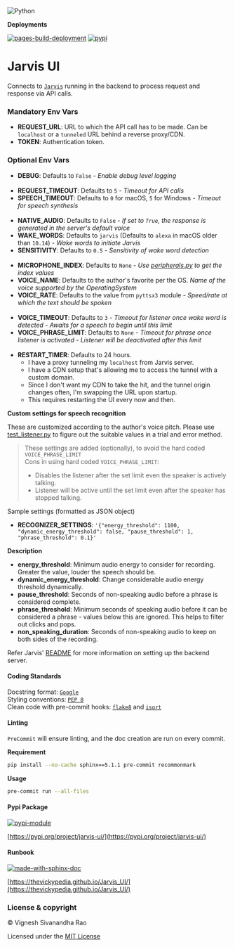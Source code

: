 ![Python](https://img.shields.io/badge/python-3.8%20%7C%203.9%20%7C%203.10%20%7C%203.11-blue)

**Deployments**

[![pages-build-deployment](https://github.com/thevickypedia/Jarvis_UI/actions/workflows/pages/pages-build-deployment/badge.svg)](https://github.com/thevickypedia/Jarvis_UI/actions/workflows/pages/pages-build-deployment)
[![pypi](https://github.com/thevickypedia/Jarvis_UI/actions/workflows/python-publish.yml/badge.svg)](https://github.com/thevickypedia/Jarvis_UI/actions/workflows/python-publish.yml)

# Jarvis UI

Connects to [`Jarvis`](https://github.com/thevickypedia/Jarvis/blob/master/api/fast.py) running in the backend to process request and response via API calls.

### Mandatory Env Vars
- **REQUEST_URL**: URL to which the API call has to be made. Can be `localhost` or a `tunneled` URL behind a reverse proxy/CDN.
- **TOKEN**: Authentication token.

### Optional Env Vars
- **DEBUG**: Defaults to `False` - _Enable debug level logging_
<br><br>
- **REQUEST_TIMEOUT**: Defaults to `5` - _Timeout for API calls_
- **SPEECH_TIMEOUT**: Defaults to `0` for macOS, `5` for Windows - _Timeout for speech synthesis_
<br><br>
- **NATIVE_AUDIO**: Defaults to `False` - _If set to `True`, the response is generated in the server's default voice_
- **WAKE_WORDS**: Defaults to `jarvis` (Defaults to `alexa` in macOS older than `10.14`) - _Wake words to initiate Jarvis_
- **SENSITIVITY**: Defaults to `0.5` - _Sensitivity of wake word detection_
<br><br>
- **MICROPHONE_INDEX**: Defaults to `None` - _Use [peripherals.py](https://github.com/thevickypedia/Jarvis_UI/blob/main/modules/peripherals.py) to get the index values_
- **VOICE_NAME**: Defaults to the author's favorite per the OS. _Name of the voice supported by the OperatingSystem_
- **VOICE_RATE**: Defaults to the value from `pyttsx3` module - _Speed/rate at which the text should be spoken_
<br><br>
- **VOICE_TIMEOUT**: Defaults to `3` - _Timeout for listener once wake word is detected - Awaits for a speech to begin until this limit_
- **VOICE_PHRASE_LIMIT**: Defaults to `None` - _Timeout for phrase once listener is activated - Listener will be deactivated after this limit_
<br><br>
- **RESTART_TIMER**: Defaults to 24 hours.
  - I have a proxy tunneling my `localhost` from Jarvis server.
  - I have a CDN setup that's allowing me to access the tunnel with a custom domain.
  - Since I don't want my CDN to take the hit, and the tunnel origin changes often, I'm swapping the URL upon startup.
  - This requires restarting the UI every now and then.

**Custom settings for speech recognition**

These are customized according to the author's voice pitch.
Please use [test_listener.py](https://github.com/thevickypedia/Jarvis_UI/blob/main/test_listener.py) to figure out the suitable values in a trial and error method.

> These settings are added (optionally), to avoid the hard coded `VOICE_PHRASE_LIMIT`
> <br>
> Cons in using hard coded `VOICE_PHRASE_LIMIT`:
>   - Disables the listener after the set limit even the speaker is actively talking.
>   - Listener will be active until the set limit even after the speaker has stopped talking.

Sample settings (formatted as JSON object)
- **RECOGNIZER_SETTINGS**: `'{"energy_threshold": 1100, "dynamic_energy_threshold": false, "pause_threshold": 1, "phrase_threshold": 0.1}'`

**Description**
- **energy_threshold**: Minimum audio energy to consider for recording. Greater the value, louder the speech should be.
- **dynamic_energy_threshold**: Change considerable audio energy threshold dynamically.
- **pause_threshold**: Seconds of non-speaking audio before a phrase is considered complete.
- **phrase_threshold**: Minimum seconds of speaking audio before it can be considered a phrase - values below this are ignored. This helps to filter out clicks and pops.
- **non_speaking_duration**: Seconds of non-speaking audio to keep on both sides of the recording.

Refer Jarvis' [README](https://github.com/thevickypedia/Jarvis/blob/master/README.md) for more information on setting up the backend server.

#### Coding Standards
Docstring format: [`Google`](https://google.github.io/styleguide/pyguide.html#38-comments-and-docstrings) <br>
Styling conventions: [`PEP 8`](https://www.python.org/dev/peps/pep-0008/) <br>
Clean code with pre-commit hooks: [`flake8`](https://flake8.pycqa.org/en/latest/) and 
[`isort`](https://pycqa.github.io/isort/)

#### Linting
`PreCommit` will ensure linting, and the doc creation are run on every commit.

**Requirement**
<br>
```bash
pip install --no-cache sphinx==5.1.1 pre-commit recommonmark
```

**Usage**
<br>
```bash
pre-commit run --all-files
```

#### Pypi Package
[![pypi-module](https://img.shields.io/badge/Software%20Repository-pypi-1f425f.svg)](https://packaging.python.org/tutorials/packaging-projects/)

[https://pypi.org/project/jarvis-ui/](https://pypi.org/project/jarvis-ui/)

#### Runbook
[![made-with-sphinx-doc](https://img.shields.io/badge/Code%20Docs-Sphinx-1f425f.svg)](https://www.sphinx-doc.org/en/master/man/sphinx-autogen.html)

[https://thevickypedia.github.io/Jarvis_UI/](https://thevickypedia.github.io/Jarvis_UI/)

### License & copyright

&copy; Vignesh Sivanandha Rao

Licensed under the [MIT License](https://github.com/thevickypedia/Jarvis_UI/blob/main/LICENSE)
